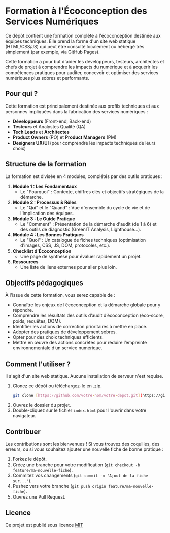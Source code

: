 # Formation à l'Écoconception des Services Numériques

Ce dépôt contient une formation complète à l'écoconception destinée aux équipes techniques. Elle prend la forme d'un site web statique (HTML/CSS/JS) qui peut être consulté localement ou hébergé très simplement (par exemple, via GitHub Pages).

Cette formation a pour but d'aider les développeurs, testeurs, architectes et chefs de projet à comprendre les impacts du numérique et à acquérir les compétences pratiques pour auditer, concevoir et optimiser des services numériques plus sobres et performants.

## Pour qui ?

Cette formation est principalement destinée aux profils techniques et aux personnes impliquées dans la fabrication des services numériques :

* **Développeurs** (Front-end, Back-end)
* **Testeurs** et Analystes Qualité (QA)
* **Tech Leads** et **Architectes**
* **Product Owners** (PO) et **Product Managers** (PM)
* **Designers UX/UI** (pour comprendre les impacts techniques de leurs choix)

## Structure de la formation

La formation est divisée en 4 modules, complétés par des outils pratiques :

1.  **Module 1 : Les Fondamentaux**
    * Le "Pourquoi" : Contexte, chiffres clés et objectifs stratégiques de la démarche.
2.  **Module 2 : Processus & Rôles**
    * Le "Qui" et le "Quand" : Vue d'ensemble du cycle de vie et de l'implication des équipes.
3.  **Module 3 : Le Guide Pratique**
    * Le "Comment" : Présentation de la démarche d'audit (de 1 à 6) et des outils de diagnostic (GreenIT Analysis, Lighthouse...).
4.  **Module 4 : Les Bonnes Pratiques**
    * Le "Quoi" : Un catalogue de fiches techniques (optimisation d'images, CSS, JS, DOM, protocoles, etc.).
5.  **Checklist d'Écoconception**
    * Une page de synthèse pour évaluer rapidement un projet.
6.  **Ressources**
    * Une liste de liens externes pour aller plus loin.

## Objectifs pédagogiques

À l'issue de cette formation, vous serez capable de :

* Connaître les enjeux de l’écoconception et la démarche globale pour y répondre.
* Comprendre les résultats des outils d’audit d’écoconception (éco-score, poids, requêtes, DOM).
* Identifier les actions de correction prioritaires à mettre en place.
* Adopter des pratiques de développement sobres.
* Opter pour des choix techniques efficients.
* Mettre en œuvre des actions concrètes pour réduire l’empreinte environnementale d’un service numérique.

## Comment l'utiliser ?

Il s'agit d'un site web statique. Aucune installation de serveur n'est requise.

1.  Clonez ce dépôt ou téléchargez-le en .zip.
    ```sh
    git clone [https://github.com/votre-nom/votre-depot.git](https://github.com/votre-nom/votre-depot.git)
    ```
2.  Ouvrez le dossier du projet.
3.  Double-cliquez sur le fichier `index.html` pour l'ouvrir dans votre navigateur.

## Contribuer

Les contributions sont les bienvenues ! Si vous trouvez des coquilles, des erreurs, ou si vous souhaitez ajouter une nouvelle fiche de bonne pratique :

1.  Forkez le dépôt.
2.  Créez une branche pour votre modification (`git checkout -b feature/ma-nouvelle-fiche`).
3.  Commitez vos changements (`git commit -m 'Ajout de la fiche sur...'`).
4.  Pushez vers votre branche (`git push origin feature/ma-nouvelle-fiche`).
5.  Ouvrez une Pull Request.

## Licence

Ce projet est publié sous licence [MIT](LICENSE)
